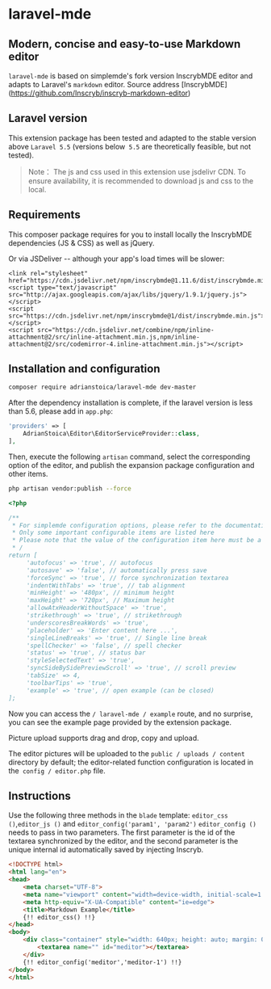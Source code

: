 # laravel-mde

## Modern, concise and easy-to-use Markdown editor

`laravel-mde` is based on simplemde's fork version InscrybMDE editor and adapts to Laravel's `markdown` editor. Source address [InscrybMDE] (https://github.com/Inscryb/inscryb-markdown-editor)

## Laravel version

This extension package has been tested and adapted to the stable version above `Laravel 5.5` (versions below` 5.5` are theoretically feasible, but not tested).
> Note：
> The js and css used in this extension use jsdelivr CDN. To ensure availability, it is recommended to download js and css to the local.

## Requirements
This composer package requires for you to install locally the InscrybMDE dependencies (JS & CSS) as well as jQuery.

Or via JSDeliver -- although your app's load times will be slower:

```
<link rel="stylesheet" href="https://cdn.jsdelivr.net/npm/inscrybmde@1.11.6/dist/inscrybmde.min.css">
<script type="text/javascript" src="http://ajax.googleapis.com/ajax/libs/jquery/1.9.1/jquery.js"></script>
<script src="https://cdn.jsdelivr.net/npm/inscrybmde@1/dist/inscrybmde.min.js"></script>
<script src="https://cdn.jsdelivr.net/combine/npm/inline-attachment@2/src/inline-attachment.min.js,npm/inline-attachment@2/src/codemirror-4.inline-attachment.min.js"></script>
```

## Installation and configuration

```bash
composer require adrianstoica/laravel-mde dev-master
```
After the dependency installation is complete, if the laravel version is less than 5.6, please add in `app.php`:

```php
'providers' => [
    AdrianStoica\Editor\EditorServiceProvider::class,
],
```

Then, execute the following `artisan` command, select the corresponding option of the editor, and publish the expansion package configuration and other items.
```bash
php artisan vendor:publish --force
```

```php
<?php

/**
 * For simplemde configuration options, please refer to the documentation: https://github.com/Inscryb/inscryb-markdown-editor for specific settings
 * Only some important configurable items are listed here
 * Please note that the value of the configuration item here must be a string `true` or` false`
 * /
return [
     'autofocus' => 'true', // autofocus
     'autosave' => 'false', // automatically press save
     'forceSync' => 'true', // force synchronization textarea
     'indentWithTabs' => 'true', // tab alignment
     'minHeight' => '480px', // minimum height
     'maxHeight' => '720px', // Maximum height
     'allowAtxHeaderWithoutSpace' => 'true',
     'strikethrough' => 'true', // strikethrough
     'underscoresBreakWords' => 'true',
     'placeholder' => 'Enter content here ...',
     'singleLineBreaks' => 'true', // Single line break
     'spellChecker' => 'false', // spell checker
     'status' => 'true', // status bar
     'styleSelectedText' => 'true',
     'syncSideBySidePreviewScroll' => 'true', // scroll preview
     'tabSize' => 4,
     'toolbarTips' => 'true',
     'example' => 'true', // open example (can be closed)
];
```

Now you can access the `/ laravel-mde / example` route, and no surprise, you can see the example page provided by the extension package.

Picture upload supports drag and drop, copy and upload.

The editor pictures will be uploaded to the `public / uploads / content` directory by default; the editor-related function configuration is located in the` config / editor.php` file.

## Instructions

Use the following three methods in the `blade` template: `editor_css ()`,`editor_js ()` and `editor_config('param1', 'param2')`
`editor_config ()` needs to pass in two parameters. The first parameter is the id of the textarea synchronized by the editor, and the second parameter is the unique internal id automatically saved by injecting Inscryb.

```html
<!DOCTYPE html>
<html lang="en">
<head>
    <meta charset="UTF-8">
    <meta name="viewport" content="width=device-width, initial-scale=1.0">
    <meta http-equiv="X-UA-Compatible" content="ie=edge">
    <title>Markdown Example</title>
    {!! editor_css() !!}
</head>
<body>
    <div class="container" style="width: 640px; height: auto; margin: 0 auto;">
        <textarea name="" id="meditor"></textarea>
    </div>
    {!! editor_config('meditor','meditor-1') !!}
</body>
</html>
```